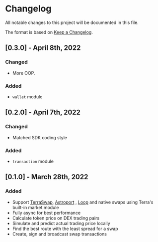# Changelog

All notable changes to this project will be documented in this file.

The format is based on [Keep a Changelog](https://keepachangelog.com/en/1.0.0/).

## [0.3.0] - April 8th, 2022

### Changed

* More OOP.

### Added

* `wallet` module

## [0.2.0] - April 7th, 2022

### Changed

* Matched SDK coding style

### Added

* `transaction` module

## [0.1.0] - March 28th, 2022

### Added

* Support [TerraSwap](https://app.terraswap.io/Swap), [Astroport](https://app.astroport.fi/swap)
  , [Loop](https://dex.loop.markets/) and native swaps using Terra's built-in market module
* Fully async for best performance
* Calculate token price on DEX trading pairs
* Simulate and predict actual trading price locally
* Find the best route with the least spread for a swap
* Create, sign and broadcast swap transactions
